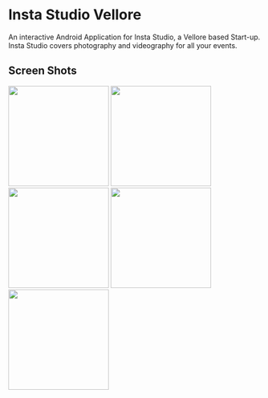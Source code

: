 # Insta Studio Vellore

An interactive Android Application for Insta Studio, a Vellore based Start-up. Insta Studio covers 
photography and videography for all your events.

## Screen Shots 

<img src="https://user-images.githubusercontent.com/32614778/51068842-f2984580-1649-11e9-95f4-20c1c81db823.jpg" width="200" >
<img src="https://user-images.githubusercontent.com/32614778/51068843-f330dc00-1649-11e9-8f72-aab905a3c124.jpg" width="200">
<img src="https://user-images.githubusercontent.com/32614778/51068844-f330dc00-1649-11e9-9315-5e4b2b286dfc.jpg" width="200" >
<img src="https://user-images.githubusercontent.com/32614778/51068845-f330dc00-1649-11e9-8b75-eb2eb12e0b9d.jpg" width="200">
<img src="https://user-images.githubusercontent.com/32614778/51068846-f3c97280-1649-11e9-9960-410131cb9b2b.jpg" width="200">






